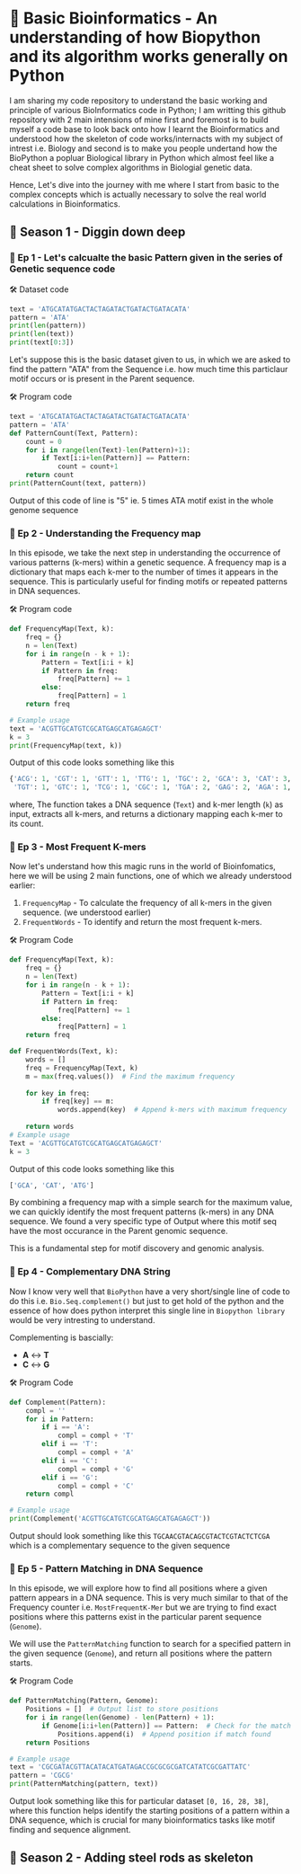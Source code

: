 # 🦠 Basic Bioinformatics - An  understanding of how Biopython and its algorithm works generally on Python
I am sharing my code repository to understand the basic working and principle of various BioInformatics code in Python; I am writting this github repository with 2 main intensions of mine first and foremost is to build myself a code base to look back onto how I learnt the Bioinformatics and understood how the skeleton of code works/internacts with my subject of intrest i.e. Biology and second is to make you people undertand how the BioPython a popluar Biological library in Python which almost feel like a cheat sheet to solve complex algorithms in Biologial genetic data.

Hence, Let's dive into the journey with me where I start from basic to the complex concepts which is actually necessary to solve the real world calculations in Bioinformatics.

## 🧬 Season 1 - Diggin down deep
### 🐍 Ep 1 - Let's calcualte the basic Pattern given in the series of Genetic sequence code
🛠️ Dataset code
```Python
text = 'ATGCATATGACTACTAGATACTGATACTGATACATA'
pattern = 'ATA'
print(len(pattern))
print(len(text))
print(text[0:3])
```

Let's suppose this is the basic dataset given to us, in which we are asked to find the pattern "ATA" from the Sequence i.e. how much time this particlaur motif occurs or is present in the Parent sequence.

🛠️ Program code
```Python
text = 'ATGCATATGACTACTAGATACTGATACTGATACATA'
pattern = 'ATA'
def PatternCount(Text, Pattern):
    count = 0
    for i in range(len(Text)-len(Pattern)+1):
        if Text[i:i+len(Pattern)] == Pattern:
            count = count+1 
    return count 
print(PatternCount(text, pattern))
```
Output of this code of line is "5" ie. 5 times ATA motif exist in the whole genome sequence 

### 🐍 Ep 2 - Understanding the Frequency map 
In this episode, we take the next step in understanding the occurrence of various patterns (k-mers) within a genetic sequence. A frequency map is a dictionary that maps each k-mer to the number of times it appears in the sequence. This is particularly useful for finding motifs or repeated patterns in DNA sequences.

🛠️ Program code 
```Python
def FrequencyMap(Text, k):
    freq = {}
    n = len(Text)
    for i in range(n - k + 1):
        Pattern = Text[i:i + k]
        if Pattern in freq:
            freq[Pattern] += 1
        else:
            freq[Pattern] = 1
    return freq

# Example usage
text = 'ACGTTGCATGTCGCATGAGCATGAGAGCT'
k = 3
print(FrequencyMap(text, k))
```
Output of this code looks something like this
```Python
{'ACG': 1, 'CGT': 1, 'GTT': 1, 'TTG': 1, 'TGC': 2, 'GCA': 3, 'CAT': 3, 'ATG': 3, 
 'TGT': 1, 'GTC': 1, 'TCG': 1, 'CGC': 1, 'TGA': 2, 'GAG': 2, 'AGA': 1, 'GCT': 1}
```
where, The function takes a DNA sequence (``Text``) and k-mer length (``k``) as input, extracts all k-mers, and returns a dictionary mapping each k-mer to its count.

### 🐍 Ep 3 - Most Frequent K-mers
Now let's understand how this magic runs in the world of Bioinfomatics, here we will be using 2 main functions, one of which we already understood earlier:
1. ``FrequencyMap`` - To calculate the frequency of all k-mers in the given sequence. (we understood earlier)
2. ``FrequentWords`` - To identify and return the most frequent k-mers.

🛠️ Program Code
```Python
def FrequencyMap(Text, k):
    freq = {}
    n = len(Text)
    for i in range(n - k + 1):
        Pattern = Text[i:i + k]
        if Pattern in freq:
            freq[Pattern] += 1
        else:
            freq[Pattern] = 1
    return freq

def FrequentWords(Text, k):
    words = []
    freq = FrequencyMap(Text, k)
    m = max(freq.values())  # Find the maximum frequency
    
    for key in freq:
        if freq[key] == m:
            words.append(key)  # Append k-mers with maximum frequency
    
    return words
# Example usage
Text = 'ACGTTGCATGTCGCATGAGCATGAGAGCT'
k = 3
```
Output of this code looks something like this
```Python
['GCA', 'CAT', 'ATG']
```
By combining a frequency map with a simple search for the maximum value, we can quickly identify the most frequent patterns (k-mers) in any DNA sequence. 
We found a very specific type of Output where this motif seq have the most occurance in the Parent genomic sequence.

This is a fundamental step for motif discovery and genomic analysis. 

### 🐍 Ep 4 - Complementary DNA String
Now I know very well that ``BioPython`` have a very short/single line of code to do this i.e. ``Bio.Seq.complement()``  but just to get hold of the python and the essence of how does python interpret this single line in ``Biopython library`` would be very intresting to understand.

Complementing is bascially:
- **A** ↔ **T**
- **C** ↔ **G**

🛠️ Program Code
```Python
def Complement(Pattern):
    compl = ''
    for i in Pattern:
        if i == 'A':
            compl = compl + 'T'
        elif i == 'T':
            compl = compl + 'A'
        elif i == 'C':
            compl = compl + 'G'
        elif i == 'G':
            compl = compl + 'C'
    return compl

# Example usage
print(Complement('ACGTTGCATGTCGCATGAGCATGAGAGCT'))
```
Output should look something like this ``TGCAACGTACAGCGTACTCGTACTCTCGA`` which is a complementary sequence to the given sequence

### 🐍 Ep 5 - Pattern Matching in DNA Sequence
In this episode, we will explore how to find all positions where a given pattern appears in a DNA sequence. This is very much similar to that of the Frequency counter i.e. ``MostFrequentK-Mer`` but we are trying to find exact positions where this patterns exist in the particular parent sequence (``Genome``).

We will use the ``PatternMatching`` function to search for a specified pattern in the given sequence (``Genome``), and return all positions where the pattern starts.

🛠️ Program Code
```Python
def PatternMatching(Pattern, Genome):
    Positions = []  # Output list to store positions
    for i in range(len(Genome) - len(Pattern) + 1):
        if Genome[i:i+len(Pattern)] == Pattern:  # Check for the match
            Positions.append(i)  # Append position if match found
    return Positions

# Example usage
text = 'CGCGATACGTTACATACATGATAGACCGCGCGCGATCATATCGCGATTATC'
pattern = 'CGCG'
print(PatternMatching(pattern, text))
```

Output look something like this for particular dataset ``[0, 16, 28, 38]``, where this function helps identify the starting positions of a pattern within a DNA sequence, which is crucial for many bioinformatics tasks like motif finding and sequence alignment.


## 🧬 Season 2 - Adding steel rods as skeleton
